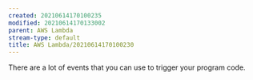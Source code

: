 ```yaml
---
created: 20210614170100235
modified: 20210614170133002
parent: AWS Lambda
stream-type: default
title: AWS Lambda/20210614170100230
---
```

There are a lot of events that you can use to trigger your program code.
